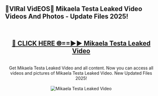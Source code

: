 <h2>🔴VIRal VidEOS🔴 Mikaela Testa Leaked Video Videos And Photos - Update Files 2025!</h2>
<br>
<div align="center">
<h2><a href="https://virallinks.top/odZfE0" rel="nofollow">🔴 CLICK HERE 🌐==►► Mikaela Testa Leaked Video</a></h2>
<br>
Get Mikaela Testa Leaked Video and all content. Now you can access all videos and pictures of Mikaela Testa Leaked Video. New Updated Files 2025!
<br>
<br>
<a href="https://virallinks.top/odZfE0" rel="nofollow" data-target="animated-image.originalLink"><img src="https://i.imgur.com/dJHk4Zq.gif)" alt="Mikaela Testa Leaked Video" style="max-width: 100%; display: inline-block;" data-target="animated-image.originalImage"></a>
</div>
<br>
